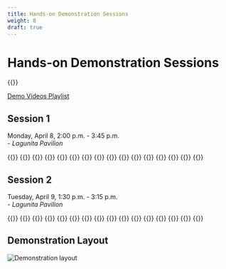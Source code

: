 ```yaml
---
title: Hands-on Demonstration Sessions
weight: 8
draft: true
---
```


# Hands-on Demonstration Sessions

{{<simpleLastUpdate date="April 5, 2024">}}

[Demo Videos Playlist](https://www.youtube.com/playlist?list=PLXRBbyxY9IBWNhAupI5GE6d3YM8YvpncC)

## Session 1
Monday, April 8, 2:00 p.m. - 3:45 p.m.  
*- Lagunita Pavilion*  

{{<programTable>}}
{{<programEntry id="A1" title="Crocheted Capacitive Touch Sensors for Tactile Interactions" author="Amy O'Connell (University of Southern California), Bailey Cislowski (University of Southern California), Heather Culbertson (University of Southern California), and Maja Matarić (University of Southern California)" youtube="https://youtu.be/7pqOYTpnS-I">}}
{{<programEntry id="A2" title="Demonstration of Haptic Permeability: Adding Holes to Tactile Devices Improves Dexterity" author="Shan-Yuan Teng (University of Chicago), Aryan Gupta (University of Chicago), Pedro Lopes (University of Chicago)" youtube="https://youtu.be/Vo2d-FW2DIk">}}
{{<programEntry id="A3" title="Demonstrating Stick&Slip: Altering Fingerpad Friction via Liquid Coatings" author="Alex Mazursky (University of Chicago), Jacob Serfaty (University of Chicago), Pedro Lopes (University of Chicago)" youtube="https://youtu.be/E-BMpCgDYaw">}}
{{<programEntry id="A4" title="Particle Jamming-Based Variable Stiffness Displays using Non-pneumatic Actuators" author="Joshua Brown (Imperial College London), Fernando Bello (Imperial College London)" youtube="https://youtu.be/nvyoSrXdqNw">}}
{{<programEntry id="A5" title="Cutaneous Electrohydraulic Wearable Devices for Expressive and Salient Haptic Feedback" author="Natalia Sanchez-Tamayo (MPI-IS), Zachary Yoder (MPI-IS), Giulia Ballardini (MPI-IS), Philipp Rothemund (University of Stuttgart and MPI-IS), Christoph Keplinger (MPI-IS), and Katherine J. Kuchenbecker (MPI-IS)">}}
{{<programEntry id="A6" title="Pneumatactor Arrays for High Frequency Vibrotactile Feedback" author="Anway Pimpalkar (Johns Hopkins University), Preshit Ameta (Johns Hopkins University), Ahan Dalia (Johns Hopkins University), Jeremy D. Brown (Johns Hopkins University)" youtube="https://youtu.be/kmQvJoo5vZU">}}
{{<programEntry id="A7" title="Demonstrating Waylet: Untethered Pseudo-Force Haptic Device for Actual Walking in Mixed Reality Environment" author="Tomosuke Maeda (Toyota Central R&D Labs., Inc.), Takayoshi Yoshimura (Toyota Central R&D Labs., Inc.), Junnosuke Yamamoto (Keio University Graduate School of Media Design), Hiroyuki Sakai (Toyota Central R&D Labs., Inc.), Kouta Minamizawa (Keio University Graduate School of Media Design)" youtube="https://youtu.be/yyZ2-FdeGfM">}}
{{<programEntry id="A8" title="Immersive Wetness Simulation in Virtual Reality" author="Mounia Ziat (Bentley University), Clifton Chow (Bentley University), Ariunbold Batjargal (Bentley University), Kobe Rankich (Bentley University), Iliyas Tursynbek (Bentley University), Mehdi Hojatmadani (Bentley University), Lynette Jones (MIT)" youtube="https://youtu.be/4NxtRJDjF7A">}}
{{<programEntry id="A9" title="Sharing Grasping Experiences in Virtual Reality" author="Pijuan Yu (Texas A&M University) and Rebecca F. Friesen (Texas A&M University)" youtube="https://youtu.be/DvXGcNFIJdQ">}}
{{<programEntry id="A10" title="Merging Photonics and Haptics: An Optically Driven Display for Refreshable Tactile Graphics" author="Max Linnander (UC Santa Barbara), Dustin Goetz (UC Santa Barbara), Gregory Reardon (UC Santa Barbara), and Yon Visell (UC Santa Barbara)" youtube="https://youtu.be/Si_gpcqpcGg">}}
{{<programEntry id="A11" title="Mixer Board Showcase: Comparing Frequency Modulation Techniques with Haptic and Audio-Based Feedback" author="Paras Kumar (Texas A&M University) and Rebecca F. Friesen (Texas A&M University)" youtube="https://youtu.be/Hy9M_6XY_OQ">}}
{{<programEntry id="A12" title="Haptic-Hack: Tactile and Kinesthetic Device for Rendering Soft Textures" author="Ugur Alican Alma(Technische Universitat Dresden), M. Ercan Altinsoy(Technische Universitat Dresden)" youtube="https://youtube.com/shorts/PWmv90yJmgM?feature=share">}}
{{<programEntry id="A13" title="Mid-Air Thermo-Tactile Feedback using Ultrasound Haptic Display" author="Yatharth Singhal (University of Texas at Dallas), Haokun Wang (University of Texas at Dallas), and Jin Ryong Kim (University of Texas at Dallas)" youtube="https://youtu.be/ZgzD9Ue-oGs">}}
{{<programEntry id="A14" title="Rendering spatiotemporal tactile patterns on the fingerpad with a lightweight and flexible haptic array" author="Sylvia Tan (Northwestern University), M. Cynthia Hipwell (Texas A&M), Michael A Peshkin (Northwestern University), Roberta L. Klatzky (Carnegie Mellon University), J. Edward Colgate (Northwestern University)" youtube="https://youtu.be/CsZ7IpNFHMg">}}
{{</programTable>}}

## Session 2
Tuesday, April 9, 1:30 p.m. - 3:15 p.m.  
*- Lagunita Pavilion*  

{{<programTable>}}
{{<programEntry id="B1" title="Training Medical Students using a Virtual Neurology Patient with Realistic Torque Feedback" author="Joshua Brown (Imperial College London), Ildar Farkhatdinov (Queen Mary University of London), and Fernando Bello (Imperial College London)" youtube="https://youtu.be/S02xiaVXGb8">}}
{{<programEntry id="B2" title="Demonstrating Upper Body Thermal Referral and Tactile Masking for Localized Feedback" author="Haokun Wang (University of Texas at Dallas), Yatharth Singhal (University of Texas at Dallas), Hyungki Son (ETRI) and Jin Ryong Kim (University of Texas at Dallas)" youtube="https://youtu.be/cgvujLOi6pc">}}
{{<programEntry id="B3" title="Demonstrating TangibleData: Interactive Data Visualization with Mid-Air Haptics" author="Ayush Bhardwaj (The University of Texas at Dallas), Richard Noeske (The University of Texas at Dallas), and Jin Ryong Kim (The University of Texas at Dallas)" youtube="https://youtu.be/my-yJlsA2cI">}}
{{<programEntry id="B4" title="CAPT Motor: A Strong Direct-Drive Rotary Haptic Interface" author="Bernard Javot (Max Planck Institute for Intelligent Systems, Stuttgart, Germany), Vu H. Nguyen (Max Planck Institute for Intelligent Systems, Stuttgart, Germany), Giulia Ballardini (Max Planck Institute for Intelligent Systems, Stuttgart, Germany), and Katherine J. Kuchenbecker (Max Planck Institute for Intelligent Systems, Stuttgart, Germany)" youtube="https://youtu.be/_GKC6jYNTEA">}}
{{<programEntry id="B5" title="Exploiting Biomechanical Resonance for Tactile Source Relocalization" author="Dustin Goetz (University of California, Santa Barbara), Gregory Reardon (University of California, Santa Barbara), William Heap (Stanford University), Yon Visell (University of California, Santa Barbara)" youtube="https://youtu.be/mXsllmu7D_c">}}
{{<programEntry id="B6" title="Demonstration of MODAL: A Wrist-Squeezing and Vibrotactile Feedback Device for Robotic Minimally Invasive Surgery Training" author="Sergio Machaca (Johns Hopkins University), Jeremy D. Brown PhD (Johns Hopkins University)" youtube="https://youtu.be/uA7y2lzy-ko">}}
{{<programEntry id="B7" title="A Shape-Changing Haptic Device for 3D Pointing Guidance" author="Robert Quinn (MakeSense Technology Ltd), Harry De Winton (MakeSense Technology Ltd), Brandon Ellis-Frew (MakeSense Technology Ltd), Sebastiano Zane (MakeSense Technology Ltd), Jonathan Dr Sousa (MakeSense Technology Ltd), and Adam J. Spiers (Imperial College London)" youtube="https://youtu.be/NXJdKLFD_Zw">}}
{{<programEntry id="B8" title="FALL-E: A Robotic Walker for Studying Balance Recovery" author="Catherine Yunis (University of Southern California), James M. Finley (University of Southern California), Heather Culbertson (University of Southern California)" youtube="https://youtu.be/H6owhFYpQek">}}
{{<programEntry id="B9" title="TRAIN-KNEE: Developing a High-Fidelity Haptic Device for Knee Injury Assessment Training" author="Marco Moran-Ledesma (University of Waterloo), Emily Shiu (University of Waterloo), Robert Burns (University of Waterloo), Mark Hancock (University of Waterloo), Oliver Schneider (University of Waterloo)" youtube="https://youtu.be/M-lzym6NFQY">}}
{{<programEntry id="B10" title="HapKnob - A Motorized Shape-changing Haptic Knob Interface" author="Zhili Gong (Johns Hopkins University), Zitong Wei (Johns Hopkins University), and Jeremy D. Brown (Johns Hopkins University)" youtube="https://youtu.be/kcFMBhL5pqE">}}
{{<programEntry id="B11" title="Demonstrating A Method to Relax Conservatism in Haptic Interaction for Enhanced Impedance Range and Transparency" author="Huseyin Tugcan Dinc (KAIST), Thomas Hulin (DLR), Christian Ott (TU Wien), and Jee-Hwan Ryu (KAIST)" youtube="https://youtu.be/_A8J2eiIkmg">}}
{{<programEntry id="B12" title="Presenting a Tracing Sensation through a Rotating Disk" author="Soma Kato (The University of Electro-Communications), Yui Suga (The University of Electro-Communications), Izumi Mizoguchi (The University of Electro-Communications), and Hiroyuki Kajimoto (The University of Electro-Communications)" youtube="https://youtu.be/JdKhhOwkjUo">}}
{{<programEntry id="B13" title="Telemetry-based Haptic Rendering for Racing Game Experience Improvement" author="Jiwan Lee (POSTECH), Junwoo Kim (POSTECH), Jeonggoo Kang (Hyundai Motor Company), Eunsoo Jo (Hyundai Motor Company), Dong Chul Park (Hyundai Motor Company), and Seungmoon Choi (POSTECH)" youtube="https://youtu.be/oaYZmG0hIMw">}}
{{<programEntry id="B14" title="Endovascular Surgical Skill Training through Real-time Performance-based Haptic Feedback in Virtual Reality" author="Lianne R. Johnson (Rice University), Elyse D. Z. Chase (Rice University), Michael D. Byrne (Rice University), and Marcia K. O’Malley (Rice University)" youtube="https://youtu.be/2osiKL-rGr4">}}
{{</programTable>}}

## Demonstration Layout

![Demonstration layout](/img/hs2024_Demo-layout.png)
